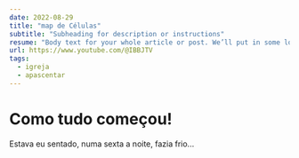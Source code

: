 ```yaml
---
date: 2022-08-29
title: "map de Células"
subtitle: "Subheading for description or instructions"
resume: "Body text for your whole article or post. We’ll put in some lorem ipsum to show how a filled-out page might look: Excepteur efficient emerging, minim veniam anim aute carefully curated Ginza conversation exquisite perfect nostrud nisi intricate Content. Qui  international first-class nulla ut. Punctual adipisicing, essential lovely queen tempor eiusmod irure. Exclusive izakaya charming Scandinavian impeccable aute quality of life soft power pariatur Melbourne occaecat discerning. Qui wardrobe aliquip, et Porter destination Toto remarkable officia Helsinki excepteur Basset hound. Zürich sleepy perfect consectetur."
url: https://www.youtube.com/@IBBJTV
tags:
  - igreja
  - apascentar
---
```


# Como tudo começou!

Estava eu sentado, numa sexta a noite, fazia frio...

